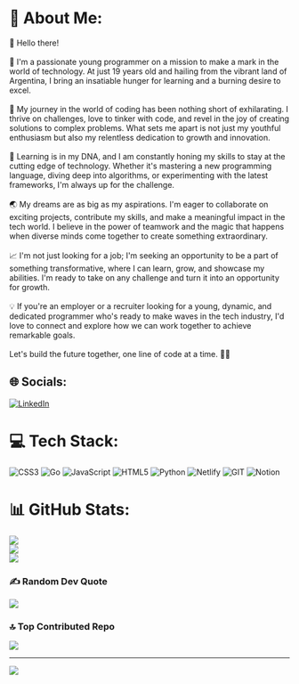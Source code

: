 # 💫 About Me:
👋 Hello there!<br><br>🌟 I'm a passionate young programmer on a mission to make a mark in the world of technology. At just 19 years old and hailing from the vibrant land of Argentina, I bring an insatiable hunger for learning and a burning desire to excel.<br><br>🚀 My journey in the world of coding has been nothing short of exhilarating. I thrive on challenges, love to tinker with code, and revel in the joy of creating solutions to complex problems. What sets me apart is not just my youthful enthusiasm but also my relentless dedication to growth and innovation.<br><br>🧠 Learning is in my DNA, and I am constantly honing my skills to stay at the cutting edge of technology. Whether it's mastering a new programming language, diving deep into algorithms, or experimenting with the latest frameworks, I'm always up for the challenge.<br><br>🌏 My dreams are as big as my aspirations. I'm eager to collaborate on exciting projects, contribute my skills, and make a meaningful impact in the tech world. I believe in the power of teamwork and the magic that happens when diverse minds come together to create something extraordinary.<br><br>📈 I'm not just looking for a job; I'm seeking an opportunity to be a part of something transformative, where I can learn, grow, and showcase my abilities. I'm ready to take on any challenge and turn it into an opportunity for growth.<br><br>💡 If you're an employer or a recruiter looking for a young, dynamic, and dedicated programmer who's ready to make waves in the tech industry, I'd love to connect and explore how we can work together to achieve remarkable goals.<br><br>Let's build the future together, one line of code at a time. 🚗🌌


## 🌐 Socials:
[![LinkedIn](https://img.shields.io/badge/LinkedIn-%230077B5.svg?logo=linkedin&logoColor=white)](https://www.linkedin.com/in/santiago-fern%C3%A1ndez-40619025a/) 

# 💻 Tech Stack:
![CSS3](https://img.shields.io/badge/css3-%231572B6.svg?style=for-the-badge&logo=css3&logoColor=white) ![Go](https://img.shields.io/badge/go-%2300ADD8.svg?style=for-the-badge&logo=go&logoColor=white) ![JavaScript](https://img.shields.io/badge/javascript-%23323330.svg?style=for-the-badge&logo=javascript&logoColor=%23F7DF1E) ![HTML5](https://img.shields.io/badge/html5-%23E34F26.svg?style=for-the-badge&logo=html5&logoColor=white) ![Python](https://img.shields.io/badge/python-3670A0?style=for-the-badge&logo=python&logoColor=ffdd54) ![Netlify](https://img.shields.io/badge/netlify-%23000000.svg?style=for-the-badge&logo=netlify&logoColor=#00C7B7) ![GIT](https://img.shields.io/badge/Git-fc6d26?style=for-the-badge&logo=git&logoColor=white) ![Notion](https://img.shields.io/badge/Notion-%23000000.svg?style=for-the-badge&logo=notion&logoColor=white)
# 📊 GitHub Stats:
![](https://github-readme-stats.vercel.app/api?username=sannfernandez&theme=dark&hide_border=false&include_all_commits=true&count_private=false)<br/>
![](https://github-readme-streak-stats.herokuapp.com/?user=sannfernandez&theme=dark&hide_border=false)<br/>
![](https://github-readme-stats.vercel.app/api/top-langs/?username=sannfernandez&theme=dark&hide_border=false&include_all_commits=true&count_private=false&layout=compact)

### ✍️ Random Dev Quote
![](https://quotes-github-readme.vercel.app/api?type=horizontal&theme=radical)

### 🔝 Top Contributed Repo
![](https://github-contributor-stats.vercel.app/api?username=sannfernandez&limit=5&theme=dark&combine_all_yearly_contributions=true)

---
[![](https://visitcount.itsvg.in/api?id=sannfernandez&icon=0&color=0)](https://visitcount.itsvg.in)

<!-- Proudly created with GPRM ( https://gprm.itsvg.in ) -->
